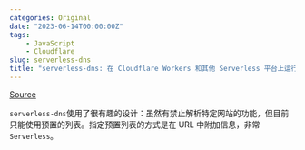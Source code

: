 ```yaml
---
categories: Original
date: "2023-06-14T00:00:00Z"
tags:
    - JavaScript
    - Cloudflare
slug: serverless-dns
title: "serverless-dns: 在 Cloudflare Workers 和其他 Serverless 平台上运行的 RethinkDNS 服务器"
---
```


[Source](https://github.com/serverless-dns/serverless-dns)

`serverless-dns`使用了很有趣的设计：虽然有禁止解析特定网站的功能，但目前只能使用预置的列表。指定预置列表的方式是在 URL 中附加信息，非常`Serverless`。
